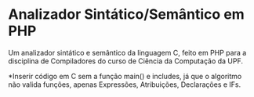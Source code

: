 # Analizador Sintático/Semântico em PHP

Um analizador sintático e semântico da linguagem C, feito em PHP para a disciplina de Compiladores do curso de Ciência da Computação da UPF.

*Inserir código em C sem a função main() e includes, já que o algoritmo não valida funções, apenas Expressões, Atribuições, Declarações e IFs.

